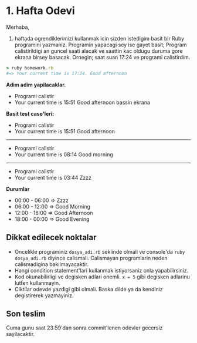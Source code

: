 # 1. Hafta Odevi

Merhaba,

1. haftada ogrendiklerimizi kullanmak icin sizden istedigim basit bir Ruby programini yazmaniz. Programin yapacagi sey ise gayet basit; Program calistirildigi an guncel saati alacak ve saattin kac oldugu duruma gore ekrana birsey basacak. Ornegin; saat suan 17:24 ve programi calistirdim.

```ruby
> ruby homework.rb
#=> Your current time is 17:24. Good afternoon
```

**Adim adim yapilacaklar.**

- Programi calistir
- Your current time is 15:51 Good afternoon bassin ekrana

**Basit test case'leri:**

- Programi calistir
- Your current time is 15:51 Good afternoon
----
- Programi calistir
- Your current time is 08:14 Good morning
---
- Programi calistir
- Your current time is 03:44 Zzzz

**Durumlar**
- 00:00 - 06:00 => Zzzz
- 06:00 - 12:00 => Good Morning
- 12:00 - 18:00 => Good Afternoon
- 18:00 - 00:00 => Good Evening

## Dikkat edilecek noktalar
- Oncelikle programiniz `dosya_adi.rb` seklinde olmali ve console'da `ruby dosya_adi.rb` diyince calismali. Calismayan programlarin neden calismadigina bakilmayacaktir.
- Hangi condition statement'lari kullanmak istiyorsaniz onla yapabilirsiniz.
- Kod okunabilirligi ve degisken adlari onemli. `x = 5` gibi degisken adlarinu lutfen kullanmayin.
- Ciktilar odevde yazdigi gibi olmali. Baska dilde ya da kendiniz degistirerek yazmayiniz.

## Son teslim
Cuma gunu saat 23:59'dan sonra commit'lenen odevler gecersiz sayilacaktir.
